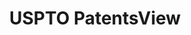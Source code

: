 ---
bigquery: https://console.cloud.google.com/bigquery?p=patents-public-data&d=patentsview&page=dataset
citation: Attribution should be given to PatentsView for use, distribution, or derivative
  works.
code: https://github.com/CSSIP-AIR/PatentsView-Code-Snippets/
contributors: USPTO
cost: None
description: 'PatentsView includes US patent data including raw data (summaries, applications,
  pregrant applications), disambugations of inventors and assignees, and inventor
  gender estimates.  Also foreign priority data, # of figures and sheets, and government
  interest statements.'
documentation: https://patentsview.org/query/builder-faqs
last_edit: Mon, 04 Apr 2022 19:02:57 GMT
location: https://patentsview.org/
maintained_by: USPTO
record_creation_timestamp: 12/2/2020 17:20:46
schema_fields: '[''disamb_inventor_id_20171003'', ''attribution_status'', ''text'',
  ''category_id'', ''num_claims'', ''rawinventor_id'', ''reldocno'', ''num_sheets'',
  ''location_id'', ''assignee_id'', ''citation_id'', ''doctype'', ''section'', ''type'',
  ''level_two'', ''applicant_type'', ''sequence'', ''contract_award_number'', ''organization_id'',
  ''subgroup_id'', ''length'', ''ipc_class'', ''kind'', ''withdrawn'', ''num'', ''disclaimer_date'',
  ''term_grant'', ''f371_date'', ''lname'', ''disamb_inventor_id_20200630'', ''subsection_id'',
  ''disamb_inventor_id_20191231'', ''patent_id'', ''disamb_assignee_id_20181127'',
  ''disamb_inventor_id_20200929'', ''abstract'', ''doc_type'', ''classification_value'',
  ''latin_name'', ''name'', ''disamb_assignee_id_20200929'', ''disamb_inventor_id_20180528'',
  ''disamb_inventor_id_20190312'', ''group_id'', ''level_three'', ''male'', ''gi_statement'',
  ''disamb_assignee_id_20200331'', ''disamb_inventor_id_20181127'', ''section_id'',
  ''name_last'', ''classification_data_source'', ''ipc_version_indicator'', ''num_figures'',
  ''id'', ''subclass_id'', ''designation'', ''term_extension'', ''main_group'', ''classification_level'',
  ''disamb_inventor_id_20170307'', ''rawlocation_id'', ''subcategory_id'', ''sector_title'',
  ''lapse_of_patent'', ''subgroup'', ''deceased'', ''date'', ''country_transformed'',
  ''rule_47'', ''filename'', ''male_flag'', ''disamb_inventor_id_20191008'', ''variety'',
  ''state'', ''disamb_inventor_id_20200331'', ''inventor_id'', ''disamb_assignee_id_20191231'',
  ''disamb_inventor_id_20171226'', ''classification_status'', ''f102_date'', ''disamb_assignee_id_20200630'',
  ''application_id'', ''term_disclaimer'', ''field_id'', ''disamb_assignee_id_20191008'',
  ''latitude'', ''_102_date'', ''field_title'', ''disamb_assignee_id_20190820'', ''name_first'',
  ''series_code'', ''disamb_inventor_id_20201229'', ''publication_number'', ''longitude'',
  ''level_one'', ''disamb_inventor_id_20170808'', ''organization'', ''role'', ''fname'',
  ''number'', ''mainclass_id'', ''latlong'', ''title'', ''status'', ''exemplary'',
  ''category'', ''rel_id'', ''uuid'', ''symbol_position'', ''county'', ''subclass'',
  ''lawyer_id'', ''group'', ''dependent'', ''county_fips'', ''disamb_inventor_id_20190820'',
  ''state_fips'', ''disamb_assignee_id_20190312'', ''city'', ''action_date'', ''relkind'',
  ''_371_date'', ''rawassignee_id'', ''country'']'
shortname: patentsview
tags:
- disambiguation
- United States
- gender
terms_of_use: Creative Commons Attribution 4.0 International License.
timeframe: 1963-1999
title: USPTO PatentsView
uuid: cf1780b1-e265-4e49-8d1d-83b9cfe0fd9a
---